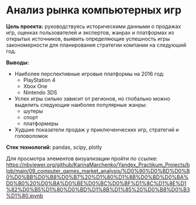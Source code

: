 # Анализ рынка компьютерных игр

**Цель проекта:** руководствуясь историческими данными о продажах игр, оценках пользователей и экспертов, жанрах и платформах из открытых источников, выявить определяющие успешность игры закономерности для планирования стратегии компании на следуюший год.

**Выводы:**
  - Наиболее перспективные игровые платформы на 2016 год:
    - PlayStation 4
    - Xbox One
    - Nintendo 3DS
  - Успех игры сильно зависит от регионов, но глобально можно выделить следующие наиболее популярные жанры:
    - шутеры
    - спорт
    - платформеры
  - Худшие показатели продаж у приключенческих игр, стратегий и головоломок

**Стек технологий:** pandas, scipy, plotly

Для просмотра элементов визуализации пройти по ссылке: https://nbviewer.org/github/KarinaMarchenko/Yandex_Practikum_Projects/blob/main/09_computer_games_market_analysis/%D0%90%D0%BD%D0%B0%D0%BB%D0%B8%D0%B7%20%D1%80%D1%8B%D0%BD%D0%BA%D0%B0%20%D0%BA%D0%BE%D0%BC%D0%BF%D1%8C%D1%8E%D1%82%D0%B5%D1%80%D0%BD%D1%8B%D1%85%20%D0%B8%D0%B3%D1%80.ipynb
